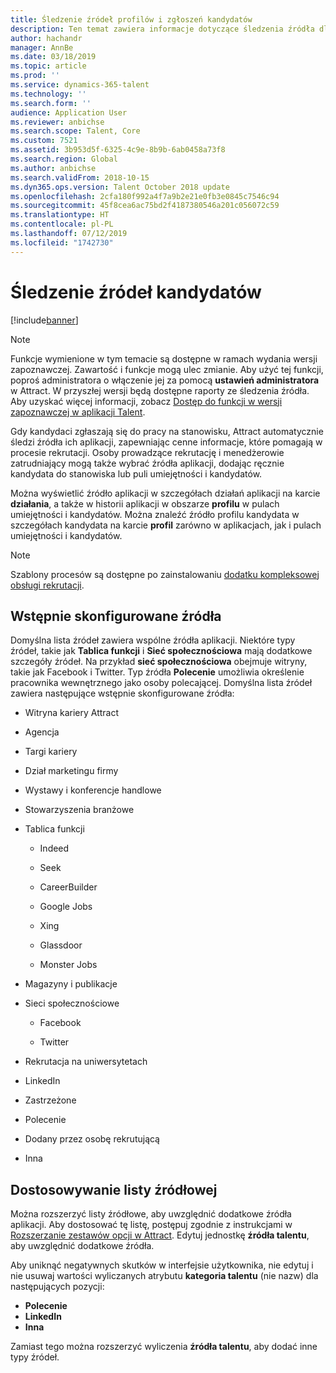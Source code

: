 ```yaml
---
title: Śledzenie źródeł profilów i zgłoszeń kandydatów
description: Ten temat zawiera informacje dotyczące śledzenia źródła dla profili kandydata i zgłoszeń.
author: hachandr
manager: AnnBe
ms.date: 03/18/2019
ms.topic: article
ms.prod: ''
ms.service: dynamics-365-talent
ms.technology: ''
ms.search.form: ''
audience: Application User
ms.reviewer: anbichse
ms.search.scope: Talent, Core
ms.custom: 7521
ms.assetid: 3b953d5f-6325-4c9e-8b9b-6ab0458a73f8
ms.search.region: Global
ms.author: anbichse
ms.search.validFrom: 2018-10-15
ms.dyn365.ops.version: Talent October 2018 update
ms.openlocfilehash: 2cfa180f992a4f7a9b2e21e0fb3e0845c7546c94
ms.sourcegitcommit: 45f8cea6ac75bd2f4187380546a201c056072c59
ms.translationtype: HT
ms.contentlocale: pl-PL
ms.lasthandoff: 07/12/2019
ms.locfileid: "1742730"
---
```

# <a name="track-candidate-sources"></a>Śledzenie źródeł kandydatów

[!include[banner](../includes/banner.md)]

> [!NOTE] 
> Funkcje wymienione w tym temacie są dostępne w ramach wydania wersji zapoznawczej. Zawartość i funkcje mogą ulec zmianie. Aby użyć tej funkcji, poproś administratora o włączenie jej za pomocą **ustawień administratora** w Attract. W przyszłej wersji będą dostępne raporty ze śledzenia źródła. Aby uzyskać więcej informacji, zobacz [Dostęp do funkcji w wersji zapoznawczej w aplikacji Talent](https://docs.microsoft.com/dynamics365/unified-operations/talent/access-preview-feature).

Gdy kandydaci zgłaszają się do pracy na stanowisku, Attract automatycznie śledzi źródła ich aplikacji, zapewniając cenne informacje, które pomagają w procesie rekrutacji. Osoby prowadzące rekrutację i menedżerowie zatrudniający mogą także wybrać źródła aplikacji, dodając ręcznie kandydata do stanowiska lub puli umiejętności i kandydatów.

Można wyświetlić źródło aplikacji w szczegółach działań aplikacji na karcie **działania**, a także w historii aplikacji w obszarze **profilu** w pulach umiejętności i kandydatów. Można znaleźć źródło profilu kandydata w szczegółach kandydata na karcie **profil** zarówno w aplikacjach, jak i pulach umiejętności i kandydatów.

> [!NOTE] 
> Szablony procesów są dostępne po zainstalowaniu [dodatku kompleksowej obsługi rekrutacji](https://docs.microsoft.com/dynamics365/unified-operations/talent/attract-comprehensive-hiring).

## <a name="pre-configured-sources"></a>Wstępnie skonfigurowane źródła

Domyślna lista źródeł zawiera wspólne źródła aplikacji. Niektóre typy źródeł, takie jak **Tablica funkcji** i **Sieć społecznościowa** mają dodatkowe szczegóły źródeł. Na przykład **sieć społecznościowa** obejmuje witryny, takie jak Facebook i Twitter. Typ źródła **Polecenie** umożliwia określenie pracownika wewnętrznego jako osoby polecającej. Domyślna lista źródeł zawiera następujące wstępnie skonfigurowane źródła:

-   Witryna kariery Attract

-   Agencja

-   Targi kariery

-   Dział marketingu firmy

-   Wystawy i konferencje handlowe

-   Stowarzyszenia branżowe

-   Tablica funkcji

    -   Indeed

    -   Seek

    -   CareerBuilder

    -   Google Jobs

    -   Xing

    -   Glassdoor

    -   Monster Jobs

-   Magazyny i publikacje

-   Sieci społecznościowe

    -   Facebook

    -   Twitter

-   Rekrutacja na uniwersytetach

-   LinkedIn

-   Zastrzeżone

-   Polecenie

-   Dodany przez osobę rekrutującą

-   Inna

## <a name="customize-the-source-list"></a>Dostosowywanie listy źródłowej 

Można rozszerzyć listy źródłowe, aby uwzględnić dodatkowe źródła aplikacji. Aby dostosować tę listę, postępuj zgodnie z instrukcjami w [Rozszerzanie zestawów opcji w Attract](https://docs.microsoft.com/dynamics365/unified-operations/talent/extensibility-attract#extending-option-sets-in-attract). Edytuj jednostkę **źródła talentu**, aby uwzględnić dodatkowe źródła. 

Aby uniknąć negatywnych skutków w interfejsie użytkownika, nie edytuj i nie usuwaj wartości wyliczanych atrybutu **kategoria talentu** (nie nazw) dla następujących pozycji:

- **Polecenie**
- **LinkedIn**
- **Inna**

Zamiast tego można rozszerzyć wyliczenia **źródła talentu**, aby dodać inne typy źródeł.
